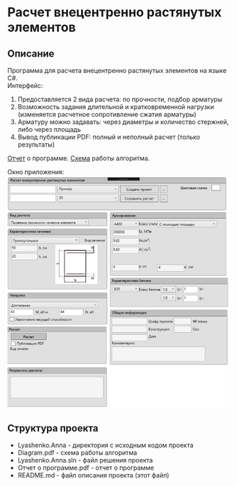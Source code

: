 # Расчет внецентренно растянутых элементов
## Описание
Программа для расчета внецентренно растянутых элементов на языке C#. <br>
Интерфейс:
1.	Предоставляется 2 вида расчета: по прочности, подбор арматуры
2.	Возможность задания длительной и кратковременной нагрузки (изменяется расчетное сопротивление сжатия арматуры)
3.	Арматуру можно задавать: через диаметры и количество стержней, либо через площадь 
4.	Вывод публикации PDF: полный и неполный расчет (только результаты)

[Отчет](https://github.com/anna-lyashenko/eccentrically-stretched-elements/blob/8bb721a38d0a59b470e70c589f9e907d610b64ac/%D0%9E%D1%82%D1%87%D0%B5%D1%82%20%D0%BE%20%D0%BF%D1%80%D0%BE%D0%B3%D1%80%D0%B0%D0%BC%D0%BC%D0%B5.pdf) о программе.
[Схема](https://github.com/anna-lyashenko/eccentrically-stretched-elements/blob/b711b49abcf5d5ccbb56806246c3e52a58275b14/Diagram.pdf) работы алгоритма.

Окно приложения:<br>
![image](https://github.com/anna-lyashenko/eccentrically-stretched-elements/blob/d87c2a4312f760680bfa8e163130bd38cb8182ba/screenshot.jpg)
## Структура проекта
* Lyashenko.Anna - директория с исходным кодом проекта
* Diagram.pdf - схема работы алгоритма
* Lyashenko.Anna.sln - файл решения проекта
* Отчет о программе.pdf - отчет о программе
* README.md - файл описания проекта (этот файл)


